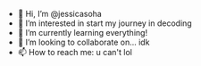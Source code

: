 - 👋 Hi, I’m @jessicasoha
- 👀 I’m interested in start my journey in decoding
- 🌱 I’m currently learning everything!
- 💞️ I’m looking to collaborate on... idk
- 📫 How to reach me: u can't lol

<!---
jessicasoha/jessicasoha is a ✨ special ✨ repository because its `README.md` (this file) appears on your GitHub profile.
You can click the Preview link to take a look at your changes.
--->
